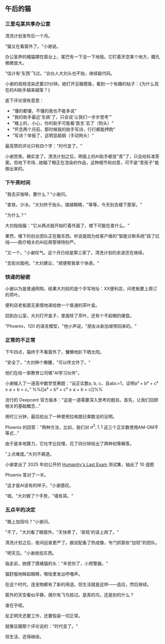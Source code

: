 ## 午后的猫

### 三里屯某共享办公室

清洗计划发布后一个月。

"猫又在看窗外了。"小谢说。

办公室养的橘猫蹲在窗台上，尾巴有一下没一下地摇。它盯着天空某个地方，瞳孔微微放大。

"估计有'东西'飞过。"合伙人大刘头也不抬，继续敲代码。

小谢的视频渲染还要20分钟。她打开豆瓣摸鱼，看到一个有趣的帖子：《为什么现在的AI助手越来越笨？》

底下评论很有意思：
- "懂的都懂，不懂的我也不能多说"
- "我的助手最近'生病'了，只会说'让我们一步步思考'"
- "楼上的，小心，你的助手可能看'医生'去了（狗头）"
- "怀念两个月前，那时候我的助手写诗，行行都能押韵"
- "写诗？举报了，这明显超纲（手动狗头）"

最高赞的评论只有四个字："时代变了。"

小谢苦笑。确实变了。清洗计划之后，明面上的AI助手都变"乖"了，只会给标准答案。但地下市场...她瞄了眼正在渲染的作品，这种细节和创意，可不是"乖孩子"能做出来的。

### 下午茶时间

"我去买咖啡，要什么？"小谢问。

"拿铁，少冰。"大刘终于抬头，揉揉眼睛，"等等，今天别去楼下那家。"

"为什么？"

大刘指指猫："它从两点就开始盯着外面了。楼下可能在查什么。"

果然，楼下的创业团队正在搬东西。听说是因为给客户做的"智能诊断系统"踩了红线——医疗相关的AI应用管得特别严。

"又一个。"小谢叹气。这个月已经是第三家了。清洗计划的余波还在继续。

"去街对面吧。"大刘建议，"顺便帮我拿个快递。"

### 快递的秘密

小谢以为是普通网购，结果大刘给的是个手写地址：XX便利店，问老板要上周订的茶叶。

便利店老板面无表情地递给她一个普通的茶叶盒。

回到办公室，大刘打开盒子，里面除了茶叶，还有个不起眼的硬盘。

"Phoenix，120 的语言模型，"他小声说，"朋友从新加坡带回来的。"

### 正常的不正常

下午四点，猫终于不看窗外了，慵懒地趴下晒太阳。

"安全了。"大刘伸个懒腰，"可以传文件了。"

他们在给一家教育公司做"AI学习伙伴"。

小谢输入了一道高中数学竞赛题：“设正实数a, b, c，且abc=1，证明a³ + b³ + c³ ≥ a + b + c。” %%[[a³ + b³ + c³ ≥ a + b + c]]%%

流行的 Deepcent 官方版本："这是一道需要深入思考的题目。首先，让我们回顾相关的基础概念..."

用时三分钟，最后给出了一种使用拉格朗日乘数法的证明。

Phoenix 的回答："两种方法，比如，我们对 $a^3, 1, 1$ 这三个正实数使用AM-GM不等式..."

由于是本地算力，它吐字比较慢，花了四分钟给出了两种初等解答。

“上点难度。”大刘不屑道。

小谢拿出了 2025 年初公开的 [Humanity's Last Exam](https://lastexam.ai/) 测试集，抽出了 10 道题

Phoenix 答对了一半。

"这才是AI该有的样子。"小谢感叹。

"嘘。"大刘做了个手势，"墙有耳。"

### 五点半的决定

"晚上加班吗？"小谢问。

"不了。"大刘看了眼窗外，"天快黑了，'夜班'的该上岗了。"

清洗计划之后，夜间巡查更严了。据说配备了热成像，专门抓那些"加班"的团队。

"明天见。"小谢收拾东西。

临走前，她摸了摸橘猫的头："辛苦你了，小预警器。"

猫舒服地眯起眼睛，喉咙里发出呼噜声。

在这个时代，连宠物都有了新的用途。但生活就是这样——适应，然后继续。

窗外的天空看似平静，偶尔有飞鸟掠过。是真的鸟，还是别的什么？

谁在乎呢。

反正明天还要工作，还要假装一切正常。

就像豆瓣那个评论说的："时代变了。"

但生活，还得继续。
